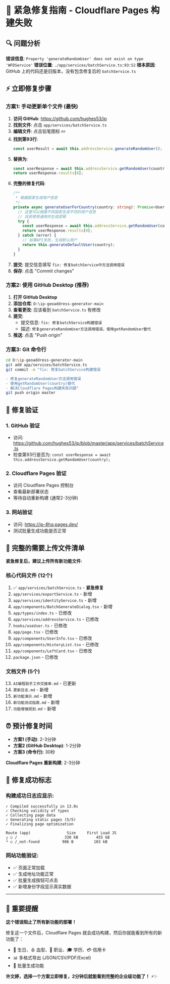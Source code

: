 # 🚨 紧急修复指南 - Cloudflare Pages 构建失败

## 🔍 问题分析

**错误信息**: `Property 'generateRandomUser' does not exist on type 'WFDService'`
**错误位置**: `./app/services/batchService.ts:93:52`
**根本原因**: GitHub 上的代码还是旧版本，没有包含修复后的 `batchService.ts`

## ⚡ 立即修复步骤

### 方案1: 手动更新单个文件 (最快)

1. **访问 GitHub**: https://github.com/hughes53/ip
2. **找到文件**: 点击 `app/services/batchService.ts`
3. **编辑文件**: 点击铅笔图标 ✏️
4. **找到第93行**: 
   ```typescript
   const userResult = await this.addressService.generateRandomUser();
   ```
5. **替换为**:
   ```typescript
   const userResponse = await this.addressService.getRandomUser(country);
   return userResponse.results[0];
   ```
6. **完整的修复代码**:
   ```typescript
   /**
    * 根据国家生成用户信息
    */
   private async generateUserForCountry(country: string): Promise<User> {
     // 这里可以根据不同国家生成不同的用户信息
     // 目前使用通用的生成逻辑
     try {
       const userResponse = await this.addressService.getRandomUser(country);
       return userResponse.results[0];
     } catch (error) {
       // 如果API失败，生成默认用户
       return this.generateDefaultUser(country);
     }
   }
   ```
7. **提交**: 提交信息填写 `fix: 修复batchService中方法调用错误`
8. **保存**: 点击 "Commit changes"

### 方案2: 使用 GitHub Desktop (推荐)

1. **打开 GitHub Desktop**
2. **添加仓库**: `D:\ip-geoaddress-generator-main`
3. **查看更改**: 应该看到 `batchService.ts` 有修改
4. **提交**: 
   - 提交信息: `fix: 修复batchService构建错误`
   - 描述: `修复generateRandomUser方法调用错误，使用getRandomUser替代`
5. **推送**: 点击 "Push origin"

### 方案3: Git 命令行

```bash
cd D:\ip-geoaddress-generator-main
git add app/services/batchService.ts
git commit -m "fix: 修复batchService构建错误

- 修复generateRandomUser方法调用错误
- 使用getRandomUser(country)替代
- 解决Cloudflare Pages构建失败问题"
git push origin master
```

## 🎯 修复验证

### 1. GitHub 验证
- 访问: https://github.com/hughes53/ip/blob/master/app/services/batchService.ts
- 检查第93行是否为: `const userResponse = await this.addressService.getRandomUser(country);`

### 2. Cloudflare Pages 验证
- 访问 Cloudflare Pages 控制台
- 查看最新部署状态
- 等待自动重新构建 (通常2-3分钟)

### 3. 网站验证
- 访问: https://ip-8hq.pages.dev/
- 测试批量生成功能是否正常

## 🔧 完整的需要上传文件清单

**紧急修复后，建议上传所有新功能文件**:

### 核心代码文件 (12个)
1. ✅ `app/services/batchService.ts` - **紧急修复**
2. `app/services/exportService.ts` - 新增
3. `app/services/identityService.ts` - 新增
4. `app/components/BatchGenerateDialog.tsx` - 新增
5. `app/types/index.ts` - 已修改
6. `app/services/addressService.ts` - 已修改
7. `hooks/useUser.ts` - 已修改
8. `app/page.tsx` - 已修改
9. `app/components/UserInfo.tsx` - 已修改
10. `app/components/HistoryList.tsx` - 已修改
11. `app/components/LeftCard.tsx` - 已修改
12. `package.json` - 已修改

### 文档文件 (5个)
13. `AI编程助手工作交接单.md` - 已更新
14. `更新日志.md` - 新增
15. `新功能演示.md` - 新增
16. `新功能测试指南.md` - 新增
17. `功能增强规划.md` - 新增

## ⏰ 预计修复时间

- **方案1 (手动)**: 2-3分钟
- **方案2 (GitHub Desktop)**: 1-2分钟
- **方案3 (命令行)**: 30秒

**Cloudflare Pages 重新构建**: 2-3分钟

## 🎉 修复成功标志

### 构建成功日志应显示:
```
✓ Compiled successfully in 13.0s
✓ Checking validity of types
✓ Collecting page data
✓ Generating static pages (5/5)
✓ Finalizing page optimization

Route (app)                Size     First Load JS
┌ ○ /                     330 kB        455 kB
└ ○ /_not-found          986 B         103 kB
```

### 网站功能验证:
- ✅ 页面正常加载
- ✅ 生成地址功能正常
- ✅ 批量生成按钮可点击
- ✅ 新增身份字段显示真实数据

---

## 🚨 重要提醒

**这个错误阻止了所有新功能的部署！**

修复这一个文件后，Cloudflare Pages 就会成功构建，然后你就能看到所有的新功能了：
- 🎂 生日、🩸 血型、💼 职业、🎓 学历、💳 信用卡
- 📊 多格式导出 (JSON/CSV/PDF/Excel)
- 🚀 批量生成功能

**许文婷，选择一个方案立即修复，2分钟后就能看到完整的企业级功能了！** ⚡✨
